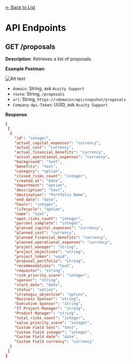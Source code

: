 [<- Back to List](https://github.com/AcuityPPM/APIs/blob/main/endpoints/list.md)

# API Endpoints

## GET /proposals

**Description**: Retrieves a list of proposals.

**Example Postman**:

![Alt text](https://github.com/AcuityPPM/APIs/blob/main/img/get_headers.webp)

- `domain`: String, ask `Acuity Support`
- `route`: String, `/proposals`
- `url`: String, `https://<domain>/api/snapshot/proposals`
- `Company-Api-Token`: UUID, ask `Acuity Support`

**Response**:

```json
{
 [
  {
    "id": "integer",
    "actual_capital_expenses": "currency",
    "actual_cost": "currency",
    "actual_financial_benefits": "currency",
    "actual_operational_expenses": "currency",
    "background": "text",
    "benefits": "text",
    "category": "option",
    "closed_risks_count": "integer",
    "created_at": "date",
    "department": "option",
    "description": "text",
    "destination": "Portfolio Name",
    "end_date": "date",
    "hours": "integer",
    "lifecycle": "option",
    "name": "text",
    "open_risks_count": "integer",
    "percent_complete": "integer",
    "planned_capital_expenses": "currency",
    "planned_cost": "currency",
    "planned_financial_benefits": "currency",
    "planned_operational_expenses": "currency",
    "project_manager": "string",
    "project_objectives": "string",
    "project_token": "uuid",
    "proposal_portfolio": "string",
    "recommendations": "text",
    "requestor": "string",
    "risk_priority_score": "integer",
    "sponsor": "string",
    "start_date": "date",
    "status": "option",
    "strategic_objective": "option",
    "Business Sponsor": "string",
    "Executive Sponsor": "string",
    "IT Project Manager": "string",
    "Product Manager": "string",
    "total_risks_count": "integer",
    "value_priority_score": "integer",
    "Custom Field text": "text",
    "Custom Field integer": "integer",
    "Custom Field date": "date",
    "Custom Field currency": "currency"
  }
 ]
}
```
